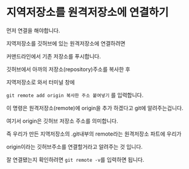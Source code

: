 # 지역저장소를 원격저장소에 연결하기

먼저 연결을 해야합니다.

지역저장소를 깃허브에 있는 원격저장소에 연결하려면

커맨드라인에서 기존 저장소를 푸시합니다.

깃허브에서 아까의 저장소(repository)주소를 복사한 후

지역저장소로 와서 터미널 창에 

`git remote add origin 복사한 주소 붙여넣기` 를 입력합니다.

이 명령은 원격저장소(remote)에 origin을 추가 하겠다고 git에 알려주는겁니다.

여기서 origin은 깃허브 저장소 주소를 의미합니다.

즉 우리가 만든 지역저장소의 .git내부의 remote라는 원격저장소 파트에 우리가

origin이라는 깃허브주소를 연결할거라고 알려주는 것 입니다.

잘 연결됐는지 확인하려면 `git remote -v`를 입력하면 됩니다.
